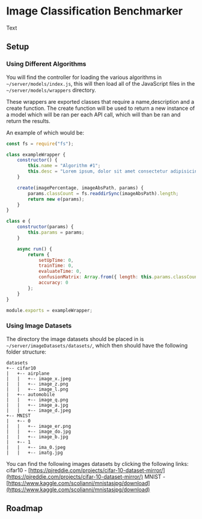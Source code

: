 # Image Classification Benchmarker

Text

## Setup



### Using Different Algorithms

You will find the controller for loading the various algorithms in `~/server/models/index.js`, this will then load all of the JavaScript files in the `~/server/models/wrappers` directory.

These wrappers are exported classes that require a name,description and a create function. The create function will be used to return a new instance of a model which will be ran per each API call, which will than be ran and return the results.

An example of which would be:

```js
const fs = require("fs");

class exampleWrapper {
    constructor() {
        this.name = "Algorithm #1";
        this.desc = "Lorem ipsum, dolor sit amet consectetur adipisicing elit. Quam vel labore quos sit minus corrupti voluptatibus.";
    }

    create(imagePercentage, imageAbsPath, params) {
        params.classCount = fs.readdirSync(imageAbsPath).length;
        return new e(params);
    }
}

class e {
    constructor(params) {
        this.params = params;
    }

    async run() {
        return {
            setUpTime: 0,
            trainTime: 0,
            evaluateTime: 0,
            confusionMatrix: Array.from({ length: this.params.classCount }).map(() => Array.from({ length: this.params.classCount }).fill(0)),
            accuracy: 0
        };
    }
}

module.exports = exampleWrapper;
```

### Using Image Datasets

The directory the image datasets should be placed in is `~/server/imageDatasets/datasets/`, which then should have the following folder structure:

```
datasets
+-- cifar10
|   +-- airplane
|   |   +-- image_x.jpeg
|   |   +-- image_z.png
|   |   +-- image_l.png
|   +-- automobile
|   |   +-- image_q.png
|   |   +-- image_a.jpg
|   |   +-- image_d.jpeg
+-- MNIST
|   +-- 0
|   |   +-- image_er.png
|   |   +-- image_do.jpg
|   |   +-- image_b.jpg
|   +-- 1
|   |   +-- ima_0.jpeg
|   |   +-- imatg.jpg
```

You can find the following images datasets by clicking the following links:
cifar10 - [https://pjreddie.com/projects/cifar-10-dataset-mirror/](https://pjreddie.com/projects/cifar-10-dataset-mirror/)
MNIST - [https://www.kaggle.com/scolianni/mnistasjpg/download](https://www.kaggle.com/scolianni/mnistasjpg/download)

## Roadmap